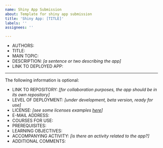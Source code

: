 ```yaml
---
name: Shiny App Submission
about: Template for shiny app submission
title: 'Shiny App: [TITLE]'
labels: ''
assignees: ''

---
```


- AUTHORS:
- TITLE:
- MAIN TOPIC:
- DESCRIPTION: *[a sentence or two describing the app]*
- LINK TO DEPLOYED APP:

---------------------------

The following information is optional:

- LINK TO REPOSITORY: *[for collaboration purposes, the app should be in its own repository]*
- LEVEL OF DEPLOYMENT: *[under development, beta version, ready for use]*
- LICENSE: *[see some licenses examples [here](https://creativecommons.org/about/cclicenses/)]*
- E-MAIL ADDRESS:
- COURSES FOR USE:
- PREREQUISITES:
- LEARNING OBJECTIVES: 
- ACCOMPANYING ACTIVITY: _[is there an activity related to the app?]_
- ADDITIONAL COMMENTS: 
